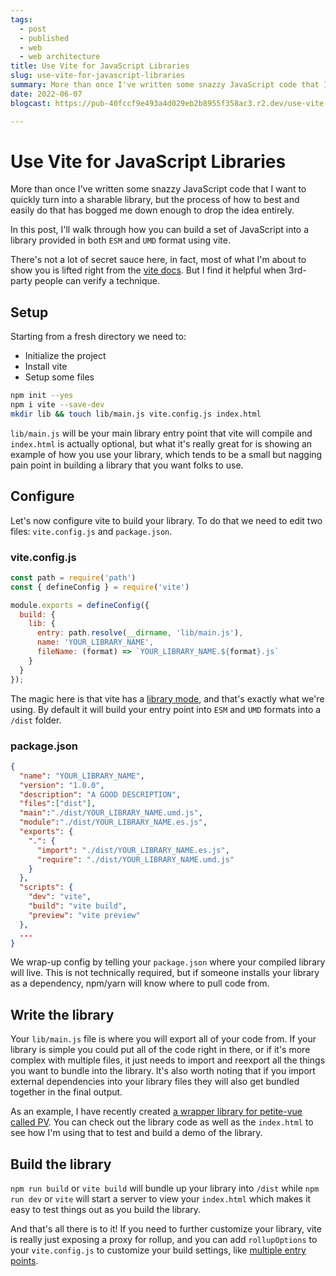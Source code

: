 ```yaml
---
tags: 
  - post
  - published
  - web
  - web architecture
title: Use Vite for JavaScript Libraries
slug: use-vite-for-javascript-libraries
summary: More than once I've written some snazzy JavaScript code that I want to quickly turn into a sharable library, but the process of how to easily do that has bogged me down enough to drop the idea entirely. Here's a look at using vite to quickly publish your code as a JavaScript Library.
date: 2022-06-07
blogcast: https://pub-40fccf9e493a4d029eb2b8955f358ac3.r2.dev/use-vite-for-javascript-libraries.mp3

---
```



# Use Vite for JavaScript Libraries

More than once I've written some snazzy JavaScript code that I want to quickly turn into a sharable library, but the process of how to best and easily do that has bogged me down enough to drop the idea entirely.

In this post, I'll walk through how you can build a set of JavaScript into a library provided in both `ESM` and `UMD` format using vite.

There's not a lot of secret sauce here, in fact, most of what I'm about to show you is lifted right from the [vite docs](https://vitejs.dev/guide/build.html#library-mode). But I find it helpful when 3rd-party people can verify a technique.

## Setup

Starting from a fresh directory we need to:

- Initialize the project
- Install vite
- Setup some files

```bash
npm init --yes
npm i vite --save-dev
mkdir lib && touch lib/main.js vite.config.js index.html 
```

`lib/main.js` will be your main library entry point that vite will compile and `index.html` is actually optional, but what it's really great for is showing an example of how you use your library, which tends to be a small but nagging pain point in building a library that you want folks to use.

## Configure

Let's now configure vite to build your library. To do that we need to edit two files: `vite.config.js` and `package.json`.

### vite.config.js

```js
const path = require('path')
const { defineConfig } = require('vite')

module.exports = defineConfig({
  build: {
    lib: {
      entry: path.resolve(__dirname, 'lib/main.js'),
      name: 'YOUR_LIBRARY_NAME',
      fileName: (format) => `YOUR_LIBRARY_NAME.${format}.js`
    }
  }
});
```

The magic here is that vite has a [library mode](https://vitejs.dev/guide/build.html#library-mode), and that's exactly what we're using. By default it will build your entry point into `ESM` and `UMD` formats into a `/dist` folder.

### package.json

```json
{
  "name": "YOUR_LIBRARY_NAME",
  "version": "1.0.0",
  "description": "A GOOD DESCRIPTION",
  "files":["dist"],
  "main":"./dist/YOUR_LIBRARY_NAME.umd.js",
  "module":"./dist/YOUR_LIBRARY_NAME.es.js",
  "exports": {
    ".": {
      "import": "./dist/YOUR_LIBRARY_NAME.es.js",
      "require": "./dist/YOUR_LIBRARY_NAME.umd.js"
    }
  },
  "scripts": {
    "dev": "vite",
    "build": "vite build",
    "preview": "vite preview"
  },
  ...
}
```

We wrap-up config by telling your `package.json` where your compiled library will live. This is not technically required, but if someone installs your library as a dependency, npm/yarn will know where to pull code from.

## Write the library

Your `lib/main.js` file is where you will export all of your code from. If your library is simple you could put all of the code right in there, or if it's more complex with multiple files, it just needs to import and reexport all the things you want to bundle into the library. It's also worth noting that if you import external dependencies into your library files they will also get bundled together in the final output.

As an example, I have recently created [a wrapper library for petite-vue called PV](https://github.com/walpolea/PV). You can check out the library code as well as the `index.html` to see how I'm using that to test and build a demo of the library.

## Build the library

`npm run build` or `vite build` will bundle up your library into `/dist` while `npm run dev` or `vite` will start a server to view your `index.html` which makes it easy to test things out as you build the library.

And that's all there is to it! If you need to further customize your library, vite is really just exposing a proxy for rollup, and you can add `rollupOptions` to your `vite.config.js` to customize your build settings, like [multiple entry points](https://github.com/vitejs/vite/discussions/1736#discussioncomment-312982).